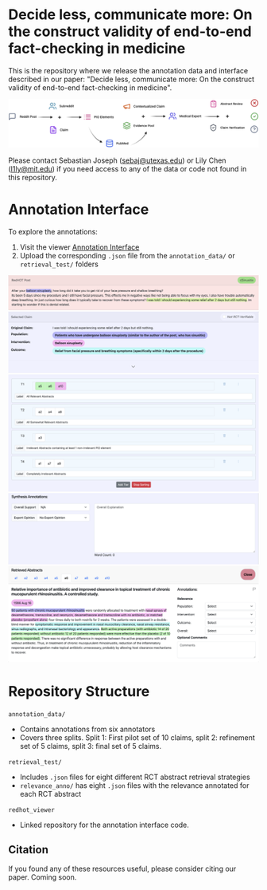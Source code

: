 # Decide less, communicate more: On the construct validity of end-to-end fact-checking in medicine

This is the repository where we release the annotation data and interface described in our paper: "Decide less, communicate more: On the construct validity of end-to-end fact-checking in medicine".

![Task Overview](img/Task_fig.png)

Please contact Sebastian Joseph (sebaj@utexas.edu) or Lily Chen (l1ly@mit.edu) if you need access to any of the data or code not found in this repository.

# Annotation Interface
To explore the annotations:
1. Visit the viewer [Annotation Interface](https://sebajoe.github.io/redhot_viewer/)
2. Upload the corresponding `.json` file from the `annotation_data/` or `retrieval_test/` folders

![Claims](img/claims.png)
![PIO Elements](img/pios.png)
![Tiers](img/tiers.png)
![Label and Explanation](img/exps.png)
![Abstract Level Annotations](img/abs.png)


# Repository Structure
`annotation_data/` 
* Contains annotations from six annotators
* Covers three splits. Split 1: First pilot set of 10 claims, split 2: refinement set of 5 claims, split 3: final set of 5 claims.

`retrieval_test/` 
* Includes `.json` files for eight different RCT abstract retrieval strategies
* `relevance_anno/` has eight `.json` files with the relevance annotated for each RCT abstract

`redhot_viewer`
* Linked repository for the annotation interface code.

## Citation
If you found any of these resources useful, please consider citing our paper.
Coming soon.
